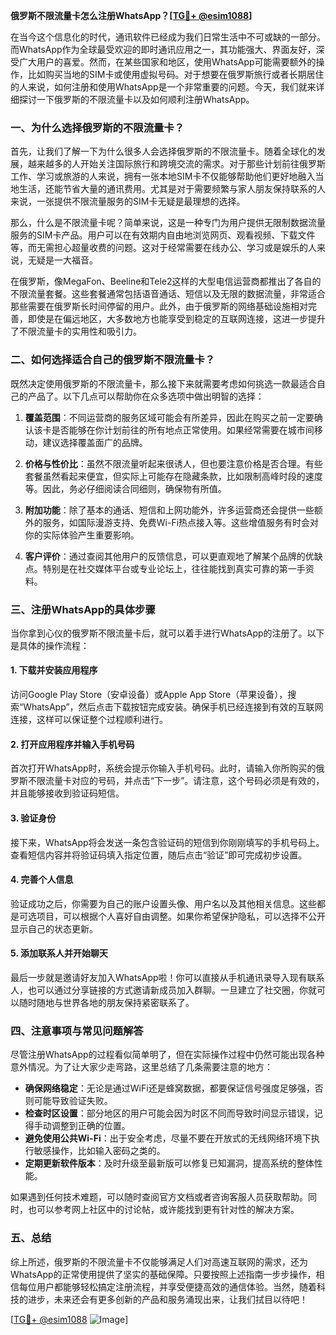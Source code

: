 **俄罗斯不限流量卡怎么注册WhatsApp？[[TG💪+ @esim1088](https://t.me/s/esim1088)]**

在当今这个信息化的时代，通讯软件已经成为我们日常生活中不可或缺的一部分。而WhatsApp作为全球最受欢迎的即时通讯应用之一，其功能强大、界面友好，深受广大用户的喜爱。然而，在某些国家和地区，使用WhatsApp可能需要额外的操作，比如购买当地的SIM卡或使用虚拟号码。对于想要在俄罗斯旅行或者长期居住的人来说，如何注册和使用WhatsApp是一个非常重要的问题。今天，我们就来详细探讨一下俄罗斯的不限流量卡以及如何顺利注册WhatsApp。

### 一、为什么选择俄罗斯的不限流量卡？

首先，让我们了解一下为什么很多人会选择俄罗斯的不限流量卡。随着全球化的发展，越来越多的人开始关注国际旅行和跨境交流的需求。对于那些计划前往俄罗斯工作、学习或旅游的人来说，拥有一张本地SIM卡不仅能够帮助他们更好地融入当地生活，还能节省大量的通讯费用。尤其是对于需要频繁与家人朋友保持联系的人来说，一张提供不限流量服务的SIM卡无疑是最理想的选择。

那么，什么是不限流量卡呢？简单来说，这是一种专门为用户提供无限制数据流量服务的SIM卡产品。用户可以在有效期内自由地浏览网页、观看视频、下载文件等，而无需担心超量收费的问题。这对于经常需要在线办公、学习或是娱乐的人来说，无疑是一大福音。

在俄罗斯，像MegaFon、Beeline和Tele2这样的大型电信运营商都推出了各自的不限流量套餐。这些套餐通常包括语音通话、短信以及无限的数据流量，非常适合那些需要在俄罗斯长时间停留的用户。此外，由于俄罗斯的网络基础设施相对完善，即使是在偏远地区，大多数地方也能享受到稳定的互联网连接，这进一步提升了不限流量卡的实用性和吸引力。

### 二、如何选择适合自己的俄罗斯不限流量卡？

既然决定使用俄罗斯的不限流量卡，那么接下来就需要考虑如何挑选一款最适合自己的产品了。以下几点可以帮助你在众多选项中做出明智的选择：

1. **覆盖范围**：不同运营商的服务区域可能会有所差异，因此在购买之前一定要确认该卡是否能够在你计划前往的所有地点正常使用。如果经常需要在城市间移动，建议选择覆盖面广的品牌。
   
2. **价格与性价比**：虽然不限流量听起来很诱人，但也要注意价格是否合理。有些套餐虽然看起来便宜，但实际上可能存在隐藏条款，比如限制高峰时段的速度等。因此，务必仔细阅读合同细则，确保物有所值。
   
3. **附加功能**：除了基本的通话、短信和上网功能外，许多运营商还会提供一些额外的服务，如国际漫游支持、免费Wi-Fi热点接入等。这些增值服务有时会对你的实际体验产生重要影响。
   
4. **客户评价**：通过查阅其他用户的反馈信息，可以更直观地了解某个品牌的优缺点。特别是在社交媒体平台或专业论坛上，往往能找到真实可靠的第一手资料。

### 三、注册WhatsApp的具体步骤

当你拿到心仪的俄罗斯不限流量卡后，就可以着手进行WhatsApp的注册了。以下是具体的操作流程：

#### 1. 下载并安装应用程序
访问Google Play Store（安卓设备）或Apple App Store（苹果设备），搜索“WhatsApp”，然后点击下载按钮完成安装。确保手机已经连接到有效的互联网连接，这样可以保证整个过程顺利进行。

#### 2. 打开应用程序并输入手机号码
首次打开WhatsApp时，系统会提示你输入手机号码。此时，请输入你所购买的俄罗斯不限流量卡对应的号码，并点击“下一步”。请注意，这个号码必须是有效的，并且能够接收到验证码短信。

#### 3. 验证身份
接下来，WhatsApp将会发送一条包含验证码的短信到你刚刚填写的手机号码上。查看短信内容并将验证码填入指定位置，随后点击“验证”即可完成初步设置。

#### 4. 完善个人信息
验证成功之后，你需要为自己的账户设置头像、用户名以及其他相关信息。这些都是可选项目，可以根据个人喜好自由调整。如果你希望保护隐私，可以选择不公开显示自己的状态更新。

#### 5. 添加联系人并开始聊天
最后一步就是邀请好友加入WhatsApp啦！你可以直接从手机通讯录导入现有联系人，也可以通过分享链接的方式邀请新成员加入群聊。一旦建立了社交圈，你就可以随时随地与世界各地的朋友保持紧密联系了。

### 四、注意事项与常见问题解答

尽管注册WhatsApp的过程看似简单明了，但在实际操作过程中仍然可能出现各种意外情况。为了让大家少走弯路，这里总结了几条需要注意的地方：

- **确保网络稳定**：无论是通过WiFi还是蜂窝数据，都要保证信号强度足够强，否则可能导致验证失败。
- **检查时区设置**：部分地区的用户可能会因为时区不同而导致时间显示错误，记得手动调整到正确的位置。
- **避免使用公共Wi-Fi**：出于安全考虑，尽量不要在开放式的无线网络环境下执行敏感操作，比如输入密码之类的。
- **定期更新软件版本**：及时升级至最新版可以修复已知漏洞，提高系统的整体性能。

如果遇到任何技术难题，可以随时查阅官方文档或者咨询客服人员获取帮助。同时，也可以参考网上社区中的讨论帖，或许能找到更有针对性的解决方案。

### 五、总结

综上所述，俄罗斯的不限流量卡不仅能够满足人们对高速互联网的需求，还为WhatsApp的正常使用提供了坚实的基础保障。只要按照上述指南一步步操作，相信每位用户都能够轻松搞定注册流程，并享受便捷高效的通信体验。当然，随着科技的进步，未来还会有更多创新的产品和服务涌现出来，让我们拭目以待吧！

[[TG💪+ @esim1088](https://t.me/s/esim1088) ![Image](https://i.postimg.cc/4NQfJmqS/Snipaste-2025-05-13-00-14-12.png)]